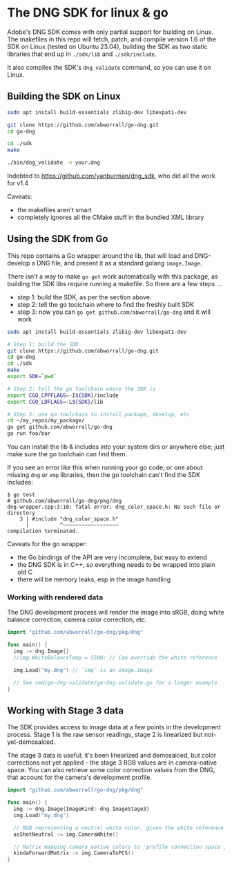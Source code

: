 # The DNG SDK for linux & go

Adobe's DNG SDK comes with only partial support for building on Linux.
The makefiles in this repo will fetch, patch, and compile version 1.6 of the
SDK on Linux (tested on Ubuntu 23.04), building the SDK as two static
libraries that end up in `./sdk/lib` and `./sdk/include`.

It also compiles the SDK's `dng_validate` command, so you can use it
on Linux.

## Building the SDK on Linux

```sh
sudo apt install build-essentials zlib1g-dev libexpat1-dev

git clone https://github.com/abworrall/go-dng.git
cd go-dng

cd ./sdk
make

./bin/dng_validate -v your.dng
```

Indebted to https://github.com/yanburman/dng_sdk, who did all the work
for v1.4

Caveats:
- the makefiles aren't smart
- completely ignores all the CMake stuff in the bundled XML library

## Using the SDK from Go

This repo contains a Go wrapper around the lib, that will load and
DNG-develop a DNG file, and present it as a standard golang
`image.Image`.

There isn't a way to make `go get` work automatically with this
package, as building the SDK libs require running a makefile. So there
are a few steps ...

- step 1: build the SDK, as per the section above.
- step 2: tell the go toolchain where to find the freshly built SDK
- step 3: now you can `go get github.com/abworrall/go-dng` and it will work

```sh
sudo apt install build-essentials zlib1g-dev libexpat1-dev

# Step 1: build the SDK
git clone https://github.com/abworrall/go-dng.git
cd go-dng
cd ./sdk
make
export SDK=`pwd`

# Step 2: tell the go toolchain where the SDK is
export CGO_CPPFLAGS=-I${SDK}/include
export CGO_LDFLAGS=-L${SDK}/lib

# Step 3: use go toolchain to install package, develop, etc
cd ~/my_repos/my_package/
go get github.com/abworrall/go-dng
go run foo/bar
```

You can install the lib & includes into your system dirs or anywhere
else; just make sure the go toolchain can find them.

If you see an error like this when running your go code, or one about
missing `dng` or `xmp` libraries, then the go toolchain can't find the
SDK includes:

```
$ go test
# github.com/abworrall/go-dng/pkg/dng
dng-wrapper.cpp:3:10: fatal error: dng_color_space.h: No such file or directory
    3 | #include "dng_color_space.h"
      |          ^~~~~~~~~~~~~~~~~~~
compilation terminated.
```

Caveats for the go wrapper:
- the Go bindings of the API are very incomplete, but easy to extend
- the DNG SDK is in C++, so everything needs to be wrapped into plain old C
- there will be memory leaks, esp in the image handling

### Working with rendered data

The DNG development process will render the image into sRGB, doing
white balance correction, camera color correction, etc.

```go
import "github.com/abworrall/go-dng/pkg/dng"

func main() {
  img := dng.Image{}
  //img.WhiteBalanceTemp = 5500; // Can override the white reference

  img.Load("my.dng") // `img` is an image.Image

  // See cmd/go-dng-validate/go-dng-validate.go for a longer example
}
```

## Working with Stage 3 data

The SDK provides access to image data at a few points in the
development process. Stage 1 is the raw sensor readings, stage 2 is
linearized but not-yet-demosaiced.

The stage 3 data is useful; it's been linearized and demosaiced, but
color corrections not yet applied - the stage 3 RGB values are in camera-native
space. You can also retrieve some color correction values from the
DNG, that account for the camera's development profile.

```go
import "github.com/abworrall/go-dng/pkg/dng"

func main() {
  img := dng.Image{ImageKind: dng.ImageStage3}
  img.Load("my.dng")

  // RGB representing a neutral white color, given the white reference point
  asShotNeutral := img.CameraWhite()

  // Matrix mapping camera native colors to 'profile connection space', CIEXYZ
  kindaForwardMatrix := img.CameraToPCS()
}
```
